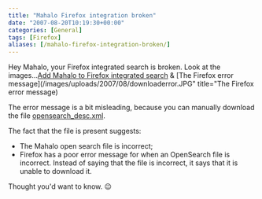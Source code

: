 ```yaml
---
title: "Mahalo Firefox integration broken"
date: "2007-08-20T10:19:30+00:00"
categories: [General]
tags: [Firefox]
aliases: [/mahalo-firefox-integration-broken/]
---
```


Hey Mahalo, your Firefox integrated search is broken. Look at the images...[Add Mahalo to Firefox integrated search](/images/uploads/2007/08/add-mahalo.JPG) &amp; [The Firefox error message](/images/uploads/2007/08/downloaderror.JPG" title="The Firefox error message)

The error message is a bit misleading, because you can manually download the file [opensearch_desc.xml](http://www.mahalo.com/opensearch_desc.xml).

The fact that the file is present suggests:

- The Mahalo open search file is incorrect;
- Firefox has a poor error message for when an OpenSearch file is incorrect. Instead of saying that the file is incorrect, it says that it is unable to download it.

Thought you'd want to know. :wink:
